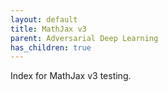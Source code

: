 ```yaml
---
layout: default
title: MathJax v3
parent: Adversarial Deep Learning
has_children: true
---
```


Index for MathJax v3 testing.
